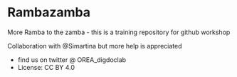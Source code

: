 # Rambazamba
More Ramba to the zamba - this is a training repository for github workshop

Collaboration with @Simartina but more help is appreciated

- find us on twitter @ OREA_digdoclab
- License: CC BY 4.0
